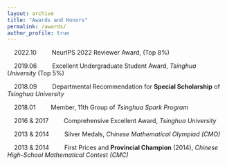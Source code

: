 ```yaml
---
layout: archive
title: "Awards and Honors"
permalink: /awards/
author_profile: true
---
```


&nbsp; &nbsp; 2022.10 &nbsp; &nbsp; &nbsp; &nbsp; NeurIPS 2022 Reviewer Award, (Top 8%)

&nbsp; &nbsp; 2019.06 &nbsp; &nbsp; &nbsp; &nbsp; Excellent Undergraduate Student Award, *Tsinghua University* (Top 5%)

&nbsp; &nbsp; 2018.09 &nbsp; &nbsp; &nbsp; &nbsp; Departmental Recommendation for **Special Scholarship** of *Tsinghua University*

&nbsp; &nbsp; 2018.01 &nbsp; &nbsp; &nbsp; &nbsp; Member, 11th Group of *Tsinghua Spark Program*

&nbsp; &nbsp; 2016 &amp; 2017 &nbsp; &nbsp; &nbsp; &nbsp; Comprehensive Excellent Award, *Tsinghua University*

&nbsp; &nbsp; 2013 &amp; 2014 &nbsp; &nbsp; &nbsp; &nbsp; Silver Medals, *Chinese Mathematical Olympiad (CMO)*

&nbsp; &nbsp; 2013 &amp; 2014 &nbsp; &nbsp; &nbsp; &nbsp; First Prices and **Provincial Champion** (2014), *Chinese High-School Mathematical Contest (CMC)*




